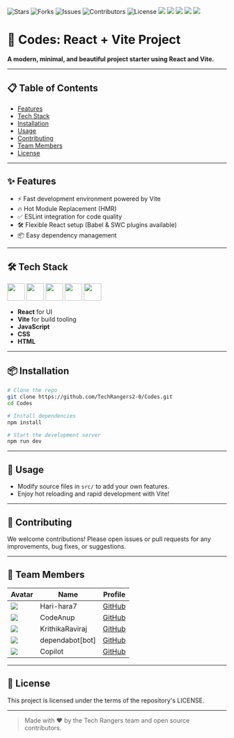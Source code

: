 <p>
  <img alt="Stars" src="https://img.shields.io/github/stars/TechRangers2-0/Codes?style=for-the-badge">
  <img alt="Forks" src="https://img.shields.io/github/forks/TechRangers2-0/Codes?style=for-the-badge">
  <img alt="Issues" src="https://img.shields.io/github/issues/TechRangers2-0/Codes?style=for-the-badge">
  <img alt="Contributors" src="https://img.shields.io/github/contributors/TechRangers2-0/Codes?style=for-the-badge">
  <img alt="License" src="https://img.shields.io/github/license/TechRangers2-0/Codes?style=for-the-badge">
  <img src="https://img.shields.io/badge/React-20232A?style=for-the-badge&logo=react&logoColor=61DAFB">
  <img src="https://img.shields.io/badge/Vite-646CFF?style=for-the-badge&logo=vite&logoColor=white">
  <img src="https://img.shields.io/badge/CSS-1572B6?style=for-the-badge&logo=css3&logoColor=white">
  <img src="https://img.shields.io/badge/JavaScript-F7DF1E?style=for-the-badge&logo=javascript&logoColor=black">
  <img src="https://img.shields.io/badge/HTML-E34F26?style=for-the-badge&logo=html5&logoColor=white">
</p>

<h1>🚀 Codes: React + Vite Project</h1>

<p>
  <b>A modern, minimal, and beautiful project starter using React and Vite.</b>
</p>

---

## 📋 Table of Contents

- [Features](#features)
- [Tech Stack](#tech-stack)
- [Installation](#installation)
- [Usage](#usage)
- [Contributing](#contributing)
- [Team Members](#team-members)
- [License](#license)

---

## ✨ Features

- ⚡️ Fast development environment powered by Vite
- 🔥 Hot Module Replacement (HMR)
- ✅ ESLint integration for code quality
- 🛠️ Flexible React setup (Babel & SWC plugins available)
- 📦 Easy dependency management

---

## 🛠 Tech Stack


  <img src="https://cdn.jsdelivr.net/gh/devicons/devicon/icons/react/react-original.svg" width="40" height="40"> 
  <img src="https://cdn.jsdelivr.net/gh/devicons/devicon/icons/vite/vite-original.svg" width="40" height="40">
  <img src="https://cdn.jsdelivr.net/gh/devicons/devicon/icons/css3/css3-original.svg" width="40" height="40">
  <img src="https://cdn.jsdelivr.net/gh/devicons/devicon/icons/javascript/javascript-original.svg" width="40" height="40">
  <img src="https://cdn.jsdelivr.net/gh/devicons/devicon/icons/html5/html5-original.svg" width="40" height="40">


- **React** for UI
- **Vite** for build tooling
- **JavaScript**
- **CSS**
- **HTML**

---

## 📦 Installation

```bash
# Clone the repo
git clone https://github.com/TechRangers2-0/Codes.git
cd Codes

# Install dependencies
npm install

# Start the development server
npm run dev
```

---

## 🚀 Usage

- Modify source files in `src/` to add your own features.
- Enjoy hot reloading and rapid development with Vite!

---

## 🤝 Contributing

We welcome contributions! Please open issues or pull requests for any improvements, bug fixes, or suggestions.

---

## 👥 Team Members

| Avatar | Name | Profile |
| ------ | ---- | ------- |
| <img src="https://avatars.githubusercontent.com/u/154905590?v=4"> | Hari-hara7 | [GitHub](https://github.com/Hari-hara7) |
| <img src="https://avatars.githubusercontent.com/u/165381842?v=4"> | CodeAnup | [GitHub](https://github.com/CodeAnup) |
| <img src="https://avatars.githubusercontent.com/u/149568430?v=4"> | KrithikaRaviraj | [GitHub](https://github.com/KrithikaRaviraj) |
| <img src="https://avatars.githubusercontent.com/in/29110?v=4"> | dependabot[bot] | [GitHub](https://github.com/apps/dependabot) |
| <img src="https://avatars.githubusercontent.com/in/1143301?v=4"> | Copilot | [GitHub](https://github.com/apps/copilot-swe-agent) |

---

## 📄 License

This project is licensed under the terms of the repository's LICENSE.

---

> Made with ❤️ by the Tech Rangers team and open source contributors.
